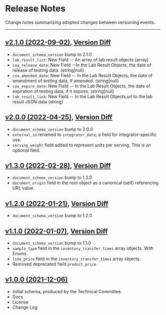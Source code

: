 # Release Notes
Change notes summarizing adopted changes between versioning events.

----------------------------------------

## [v2.1.0 (2022-09-02)](https://github.com/conflabs/wcia-transfer-data-schema/tree/v2.1.0), [Version Diff](https://github.com/conflabs/wcia-transfer-data-schema/compare/v2.0.0...v2.1.0)
- `document_schema_version` bump to 2.1.0
- `lab_result_list`: New Field -- An array of lab result objects (array)
- `coa_release_date`: New Field --In the Lab Result Objects, the date of release of testing data. (string|null)
- `coa_amended_date`: New Field -- In the Lab Result Objects, the date of amendment of testing data, if amended. (string|null)
- `coa_expire_date`: New Field -- In the Lab Result Objects, the date of expiration of testing data, if it expires. (string|null)
- `lab_result_link`: New Field -- In the Lab Result Objects,url to the lab result JSON data (string)

## [v2.0.0 (2022-04-25)](https://github.com/conflabs/wcia-transfer-data-schema/tree/v2.0.0), [Version Diff](https://github.com/conflabs/wcia-transfer-data-schema/compare/v1.3.0...v2.0.0)
- `document_schema_version` bump to 2.0.0
- `external_id` renamed to `integrator_data`; a field for integrator-specific use.
- `serving_weight` field added to represent units per serving. This is an optional field.

## [v1.3.0 (2022-02-28)](https://github.com/conflabs/wcia-transfer-data-schema/tree/v1.3.0), [Version Diff](https://github.com/conflabs/wcia-transfer-data-schema/compare/v1.2.0...v1.3.0)  
- `document_schema_version` bump to 1.3.0
- `document_origin` field in the root object as a canonical (self) referencing URL value.

## [v1.2.0 (2022-01-21)](https://github.com/conflabs/wcia-transfer-data-schema/tree/v1.2.0), [Version Diff](https://github.com/conflabs/wcia-transfer-data-schema/compare/v1.1.0...v1.2.0)  
- `document_schema_version` bump to 1.2.0

## [v1.1.0 (2022-01-07)](https://github.com/conflabs/wcia-transfer-data-schema/tree/v1.1.0), [Version Diff](https://github.com/conflabs/wcia-transfer-data-schema/compare/v1.0.0...v1.1.0)  
- `document_schema_version` bump to 1.1.0
- `sample_type` field in the `inventory_transfer_times` array objects. With Enums.
- `line_price` field  in the `inventory_transfer_times` array objects.
- Removed deprecated field `product_price`

## [v1.0.0 (2021-12-06)](https://github.com/conflabs/wcia-transfer-data-schema/tree/v1.0.0)
- Initial schema, produced by the Technical Committee.
- Docs
- License
- Change Log
